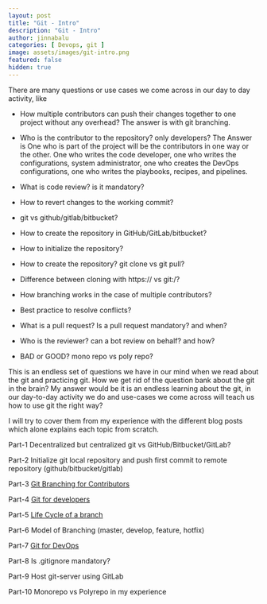 ```yaml
---
layout: post
title: "Git - Intro"
description: "Git - Intro"
author: jinnabalu
categories: [ Devops, git ]
image: assets/images/git-intro.png
featured: false
hidden: true
---
```

There are many questions or use cases we come across in our day to day activity, like

- How multiple contributors can push their changes together to one project without any overhead? The answer is with git branching.

- Who is the contributor to the repository? only developers? The Answer is One who is part of the project will be the contributors in one way or the other. One who writes the code developer, one who writes the configurations, system administrator, one who creates the DevOps configurations, one who writes the playbooks, recipes, and pipelines.

- What is code review? is it mandatory?
- How to revert changes to the working commit?
- git vs github/gitlab/bitbucket?
- How to create the repository in GitHub/GitLab/bitbucket?
- How to initialize the repository?
- How to create the repository? git clone vs git pull?
- Difference between cloning with https:// vs git:/?
- How branching works in the case of multiple contributors?
- Best practice to resolve conflicts?
- What is a pull request? Is a pull request mandatory? and when?
- Who is the reviewer? can a bot review on behalf? and how?
- BAD or GOOD? mono repo vs poly repo?

This is an endless set of questions we have in our mind when we read about the git and practicing git. How we get rid of the question bank about the git in the brain? My answer would be it is an endless learning about the git, in our day-to-day activity we do and use-cases we come across will teach us how to use git the right way?

I will try to cover them from my experience with the different blog posts which alone explains each topic from scratch.

Part-1 Decentralized but centralized git vs GitHub/Bitbucket/GitLab?

Part-2 Initialize git local repository and push first commit to remote repository (github/bitbucket/gitlab)

Part-3 [Git Branching for Contributors](https://jinnabalu.com/branch-mangement/)

Part-4 [Git for developers](https://jinnabalu.com/git-developer-commands/)

Part-5 [Life Cycle of a branch]()

Part-6 Model of Branching (master, develop, feature, hotfix)

Part-7 [Git for DevOps](https://jinnabalu.com/Git-Cheet-Sheet/)

Part-8 Is .gitignore mandatory?

Part-9 Host git-server using GitLab

Part-10 Monorepo vs Polyrepo in my experience
